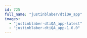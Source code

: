 ```yaml
---
id: 725
full_name: "justinblaber/dtiQA_app"
images: 
  - "justinblaber-dtiQA_app-latest"
  - "justinblaber-dtiQA_app-1.0.0"
---
```

